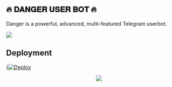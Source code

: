 <h2>🔥 𝐃𝐀𝐍𝐆𝐄𝐑 𝐔𝐒𝐄𝐑 𝐁𝐎𝐓 🔥</h2>
<p title="DANGER">Danger is a powerful, advanced, multi-featured Telegram userbot.
  
</p>

<img src="https://telegra.ph/file/9988526252f966854e9d3.jpg"></a></p>


<h2>Deployment</h2>

([![Deploy](https://www.herokucdn.com/deploy/button.svg)](https://heroku.com/deploy?template=https://github.com/Danger452/Danger_userbot/tree/RUDRA)



<p align="center">
<a href="https://telegram.me/l_MR_ll_KING_l"><img src="https://img.shields.io/badge/-Telegram%20id-blue.svg?style=for-the-badge&logo=Telegram"></a>
</p>




